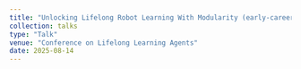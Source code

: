 ```yaml
---
title: "Unlocking Lifelong Robot Learning With Modularity (early-career spotlight)"
collection: talks
type: "Talk"
venue: "Conference on Lifelong Learning Agents"
date: 2025-08-14
---
```


